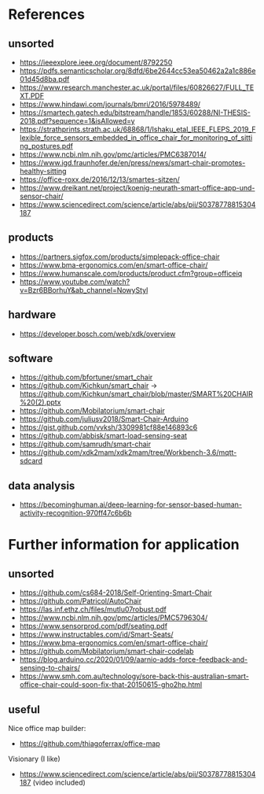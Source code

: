 # References

## unsorted

* https://ieeexplore.ieee.org/document/8792250
* https://pdfs.semanticscholar.org/8dfd/6be2644cc53ea50462a2a1c886e01d45d8ba.pdf
* https://www.research.manchester.ac.uk/portal/files/60826627/FULL_TEXT.PDF
* https://www.hindawi.com/journals/bmri/2016/5978489/
* https://smartech.gatech.edu/bitstream/handle/1853/60288/NI-THESIS-2018.pdf?sequence=1&isAllowed=y
* https://strathprints.strath.ac.uk/68868/1/Ishaku_etal_IEEE_FLEPS_2019_Flexible_force_sensors_embedded_in_office_chair_for_monitoring_of_sitting_postures.pdf
* https://www.ncbi.nlm.nih.gov/pmc/articles/PMC6387014/
* https://www.igd.fraunhofer.de/en/press/news/smart-chair-promotes-healthy-sitting
* https://office-roxx.de/2016/12/13/smartes-sitzen/
* https://www.dreikant.net/project/koenig-neurath-smart-office-app-und-sensor-chair/
* https://www.sciencedirect.com/science/article/abs/pii/S0378778815304187

## products

* https://partners.sigfox.com/products/simplepack-office-chair
* https://www.bma-ergonomics.com/en/smart-office-chair/
* https://www.humanscale.com/products/product.cfm?group=officeiq
* https://www.youtube.com/watch?v=Bzr6BBorhuY&ab_channel=NowyStyl

## hardware

* https://developer.bosch.com/web/xdk/overview

## software

* https://github.com/bfortuner/smart_chair
* https://github.com/Kichkun/smart_chair -> https://github.com/Kichkun/smart_chair/blob/master/SMART%20CHAIR%20(2).pptx
* https://github.com/Mobilatorium/smart-chair
* https://github.com/juliusv2018/Smart-Chair-Arduino
* https://gist.github.com/vvksh/3309981cf88e146893c6
* https://github.com/abbisk/smart-load-sensing-seat
* https://github.com/samrudh/smart-chair
* https://github.com/xdk2mam/xdk2mam/tree/Workbench-3.6/mqtt-sdcard

## data analysis

* https://becominghuman.ai/deep-learning-for-sensor-based-human-activity-recognition-970ff47c6b6b

# Further information for application

## unsorted

* https://github.com/cs684-2018/Self-Orienting-Smart-Chair
* https://github.com/Patricol/AutoChair
* https://las.inf.ethz.ch/files/mutlu07robust.pdf
* https://www.ncbi.nlm.nih.gov/pmc/articles/PMC5796304/
* https://www.sensorprod.com/pdf/seating.pdf
* https://www.instructables.com/id/Smart-Seats/
* https://www.bma-ergonomics.com/en/smart-office-chair/
* https://github.com/Mobilatorium/smart-chair-codelab
* https://blog.arduino.cc/2020/01/09/aarnio-adds-force-feedback-and-sensing-to-chairs/
* https://www.smh.com.au/technology/sore-back-this-australian-smart-office-chair-could-soon-fix-that-20150615-gho2hp.html

## useful

Nice office map builder:
* https://github.com/thiagoferrax/office-map

Visionary (I like)
* https://www.sciencedirect.com/science/article/abs/pii/S0378778815304187 (video included)
